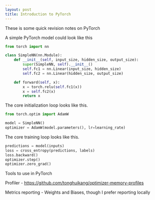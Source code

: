 ```yaml
---
layout: post
title: Introduction to PyTorch
---
```

These is some quick revision notes on PyTorch


A simple PyTorch model could look like this

```python
from torch import nn

class SimpleNN(nn.Module):
    def __init__(self, input_size, hidden_size, output_size):
        super(SimpleNN, self).__init__()
        self.fc1 = nn.Linear(input_size, hidden_size)
        self.fc2 = nn.Linear(hidden_size, output_size)

    def forward(self, x):
        x = torch.relu(self.fc1(x))
        x = self.fc2(x)
        return x
```


The core initialization loop looks like this.

```python
from torch.optim import AdamW

model = SimpleNN()
optimizer = AdamW(model.parameters(), lr=learning_rate)
```


The core training loop looks like this.

```python 
predictions = model(inputs)
loss = cross_entropy(predictions, labels)
loss.backward()
optimizer.step()
optimizer.zero_grad()
```


Tools to use in PyTorch


Profiler - https://github.com/tonghuikang/optimizer-memory-profiles

Metrics reporting - Weights and Biases, though I prefer reporting locally
